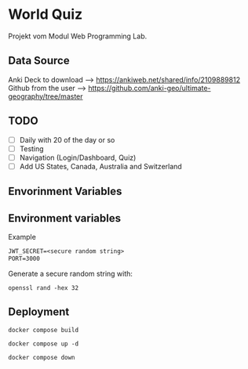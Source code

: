 # World Quiz

Projekt vom Modul Web Programming Lab.

## Data Source

Anki Deck to download --> https://ankiweb.net/shared/info/2109889812
Github from the user --> https://github.com/anki-geo/ultimate-geography/tree/master

## TODO

- [ ] Daily with 20 of the day or so
- [ ] Testing
- [ ] Navigation (Login/Dashboard, Quiz)
- [ ] Add US States, Canada, Australia and Switzerland

## Envorinment Variables

## Environment variables

Example

```txt
JWT_SECRET=<secure random string>
PORT=3000
```

Generate a secure random string with:

```shell
openssl rand -hex 32
```

## Deployment

```shell
docker compose build
```

```shell
docker compose up -d
```

```shell
docker compose down
```
